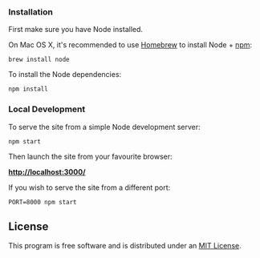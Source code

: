### Installation

First make sure you have Node installed.

On Mac OS X, it's recommended to use [Homebrew](http://brew.sh/) to install Node + [npm](https://www.npmjs.com):

    brew install node

To install the Node dependencies:

    npm install


### Local Development

To serve the site from a simple Node development server:

    npm start

Then launch the site from your favourite browser:

[__http://localhost:3000/__](http://localhost:3000/)

If you wish to serve the site from a different port:

    PORT=8000 npm start


## License

This program is free software and is distributed under an [MIT License](LICENSE).
